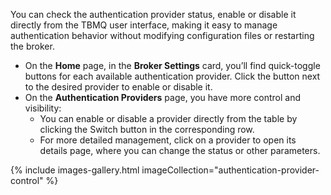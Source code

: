 You can check the authentication provider status, enable or disable it directly from the TBMQ user interface, making it easy to manage authentication behavior without modifying configuration files or restarting the broker.

* On the **Home** page, in the **Broker Settings** card, you’ll find quick-toggle buttons for each available authentication provider.
Click the button next to the desired provider to enable or disable it.
* On the **Authentication Providers** page, you have more control and visibility:
  * You can enable or disable a provider directly from the table by clicking the Switch button in the corresponding row. 
  * For more detailed management, click on a provider to open its details page, where you can change the status or other parameters.

{% include images-gallery.html imageCollection="authentication-provider-control" %}